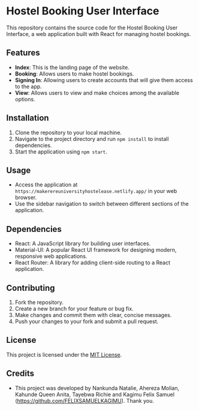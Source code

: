 # Hostel Booking User Interface

This repository contains the source code for the Hostel Booking User Interface, a web application built with React for managing hostel bookings.

## Features

- **Index**: This is the landing page of the website.
- **Booking**: Allows users to make hostel bookings.
- **Signing In**: Allowing users to create accounts that will give them access to the app.
- **View**: Allows users to view and make choices among the available options.
## Installation

1. Clone the repository to your local machine.
2. Navigate to the project directory and run `npm install` to install dependencies.
3. Start the application using `npm start`.

## Usage

- Access the application at `https://makerereuniversityhostelease.netlify.app/` in your web browser.
- Use the sidebar navigation to switch between different sections of the application.

## Dependencies

- React: A JavaScript library for building user interfaces.
- Material-UI: A popular React UI framework for designing modern, responsive web applications.
- React Router: A library for adding client-side routing to a React application.

## Contributing

1. Fork the repository.
2. Create a new branch for your feature or bug fix.
3. Make changes and commit them with clear, concise messages.
4. Push your changes to your fork and submit a pull request.

## License

This project is licensed under the [MIT License](LICENSE).

## Credits

- This project was developed by Nankunda Natalie, Ahereza Molian, Kahunde Queen Anita, Tayebwa Richie and Kagimu Felix Samuel (https://github.com/FELIXSAMUELKAGIMU).
Thank you.
